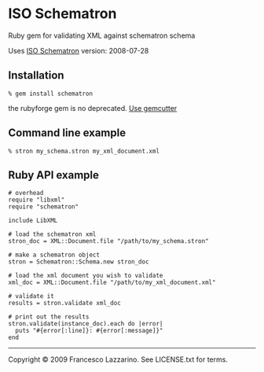 ISO Schematron
==============

Ruby gem for validating XML against schematron schema

Uses [ISO Schematron](http://www.schematron.com) version: 2008-07-28

Installation
------------
    % gem install schematron
the rubyforge gem is no deprecated. [Use gemcutter](http://gemcutter.org/gems/schematron)

Command line example
-------------------

    % stron my_schema.stron my_xml_document.xml

Ruby API example
----------------

    # overhead
    require "libxml"
    require "schematron"
    
    include LibXML
    
    # load the schematron xml
    stron_doc = XML::Document.file "/path/to/my_schema.stron"
    
    # make a schematron object
    stron = Schematron::Schema.new stron_doc
    
    # load the xml document you wish to validate
    xml_doc = XML::Document.file "/path/to/my_xml_document.xml"
    
    # validate it
    results = stron.validate xml_doc
    
    # print out the results
    stron.validate(instance_doc).each do |error|
      puts "#{error[:line]}: #{error[:message]}"
    end
    
---

Copyright © 2009 Francesco Lazzarino. 
See LICENSE.txt for terms.